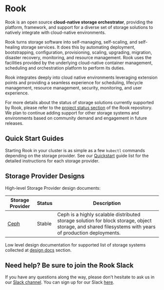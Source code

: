 # Rook

Rook is an open source **cloud-native storage orchestrator**, providing the platform, framework, and support for a diverse set of storage solutions to natively integrate with cloud-native environments.

Rook turns storage software into self-managing, self-scaling, and self-healing storage services. It does this by automating deployment, bootstrapping, configuration, provisioning, scaling, upgrading, migration, disaster recovery, monitoring, and resource management. Rook uses the facilities provided by the underlying cloud-native container management, scheduling and orchestration platform to perform its duties.

Rook integrates deeply into cloud native environments leveraging extension points and providing a seamless experience for scheduling, lifecycle management, resource management, security, monitoring, and user experience.

For more details about the status of storage solutions currently supported by Rook, please refer to the [project status section](https://github.com/rook/cassandra/blob/master/README.md#project-status) of the Rook repository.
We plan to continue adding support for other storage systems and environments based on community demand and engagement in future releases.

## Quick Start Guides

Starting Rook in your cluster is as simple as a few `kubectl` commands depending on the storage provider.
See our [Quickstart](quickstart.md) guide list for the detailed instructions for each storage provider.

## Storage Provider Designs

High-level Storage Provider design documents:

| Storage Provider        | Status | Description                                                                                                                                            |
| ----------------------- | ------ | ------------------------------------------------------------------------------------------------------------------------------------------------------ |
| [Ceph](ceph-storage.md) | Stable | Ceph is a highly scalable distributed storage solution for block storage, object storage, and shared filesystems with years of production deployments. |

Low level design documentation for supported list of storage systems collected at [design docs](https://github.com/rook/cassandra/tree/master/design) section.

## Need help? Be sure to join the Rook Slack

If you have any questions along the way, please don't hesitate to ask us in our [Slack channel](https://rook-io.slack.com). You can sign up for our Slack [here](https://slack.rook.io).
